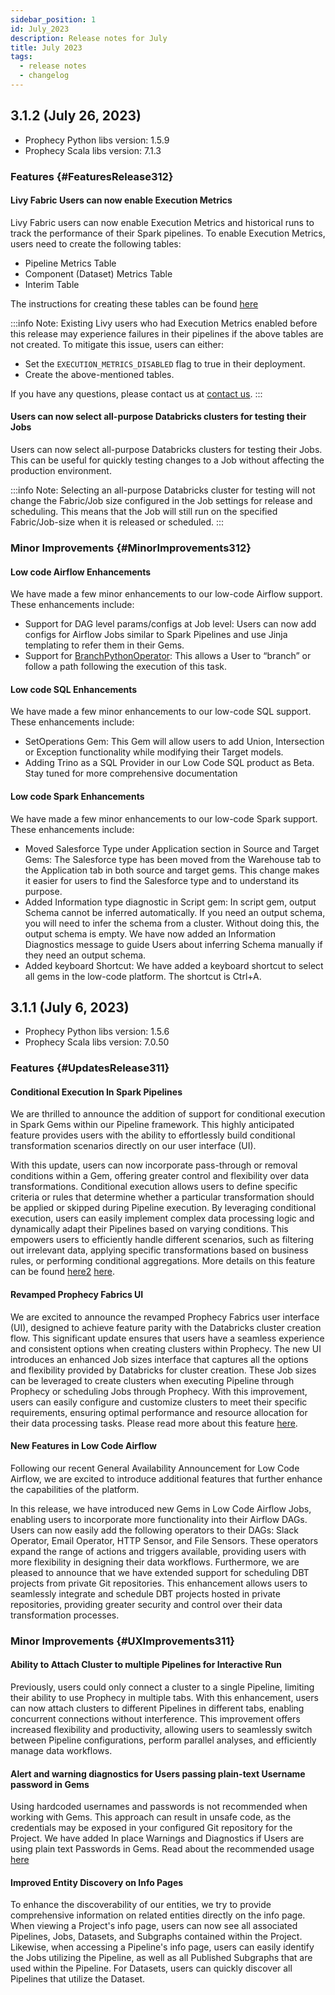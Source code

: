 ```yaml
---
sidebar_position: 1
id: July_2023
description: Release notes for July
title: July 2023
tags:
  - release notes
  - changelog
---
```


## 3.1.2 (July 26, 2023)

- Prophecy Python libs version: 1.5.9
- Prophecy Scala libs version: 7.1.3

### Features {#FeaturesRelease312}

#### Livy Fabric Users can now enable Execution Metrics

Livy Fabric users can now enable Execution Metrics and historical runs to track the performance of their Spark pipelines. To enable Execution Metrics, users need to create the following tables:

- Pipeline Metrics Table
- Component (Dataset) Metrics Table
- Interim Table

The instructions for creating these tables can be found [here](/docs/low-code-spark/execution/execution-metrics.md)

:::info
Note: Existing Livy users who had Execution Metrics enabled before this release may experience failures in their pipelines if the above tables are not created. To mitigate this issue, users can either:

- Set the `EXECUTION_METRICS_DISABLED` flag to true in their deployment.
- Create the above-mentioned tables.

If you have any questions, please contact us at [contact us](mailto:success@Prophecy.io).
:::

#### Users can now select all-purpose Databricks clusters for testing their Jobs

Users can now select all-purpose Databricks clusters for testing their Jobs. This can be useful for quickly testing changes to a Job without affecting the production environment.

:::info
Note: Selecting an all-purpose Databricks cluster for testing will not change the Fabric/Job size configured in the Job settings for release and scheduling. This means that the Job will still run on the specified Fabric/Job-size when it is released or scheduled.
:::

### Minor Improvements {#MinorImprovements312}

#### Low code Airflow Enhancements

We have made a few minor enhancements to our low-code Airflow support. These enhancements include:

- Support for DAG level params/configs at Job level: Users can now add configs for Airflow Jobs similar to Spark Pipelines and use Jinja templating to refer them in their Gems.
- Support for [BranchPythonOperator](https://airflow.apache.org/docs/apache-airflow/2.4.3/_api/airflow/operators/python/index.html#airflow.operators.python.BranchPythonOperator): This allows a User to “branch” or follow a path following the execution of this task.

#### Low code SQL Enhancements

We have made a few minor enhancements to our low-code SQL support. These enhancements include:

- SetOperations Gem: This Gem will allow users to add Union, Intersection or Exception functionality while modifying their Target models.
- Adding Trino as a SQL Provider in our Low Code SQL product as Beta. Stay tuned for more comprehensive documentation

#### Low code Spark Enhancements

We have made a few minor enhancements to our low-code Spark support. These enhancements include:

- Moved Salesforce Type under Application section in Source and Target Gems: The Salesforce type has been moved from the Warehouse tab to the Application tab in both source and target gems. This change makes it easier for users to find the Salesforce type and to understand its purpose.
- Added Information type diagnostic in Script gem: In script gem, output Schema cannot be inferred automatically. If you need an output schema, you will need to infer the schema from a cluster. Without doing this, the output schema is empty. We have now added an Information Diagnostics message to guide Users about inferring Schema manually if they need an output schema.
- Added keyboard Shortcut: We have added a keyboard shortcut to select all gems in the low-code platform. The shortcut is Ctrl+A.

## 3.1.1 (July 6, 2023)

- Prophecy Python libs version: 1.5.6
- Prophecy Scala libs version: 7.0.50

### Features {#UpdatesRelease311}

#### Conditional Execution In Spark Pipelines

We are thrilled to announce the addition of support for conditional execution in Spark Gems within our Pipeline framework. This highly anticipated feature provides users with the ability to effortlessly build conditional transformation scenarios directly on our user interface (UI).

With this update, users can now incorporate pass-through or removal conditions within a Gem, offering greater control and flexibility over data transformations. Conditional execution allows users to define specific criteria or rules that determine whether a particular transformation should be applied or skipped during Pipeline execution.
By leveraging conditional execution, users can easily implement complex data processing logic and dynamically adapt their Pipelines based on varying conditions. This empowers users to efficiently handle different scenarios, such as filtering out irrelevant data, applying specific transformations based on business rules, or performing conditional aggregations.
More details on this feature can be found [here2](/docs/low-code-spark/gems/conditional-execution.md#how-to-configure-conditions) [here](/docs/low-code-spark/gems/conditional_execution).

#### Revamped Prophecy Fabrics UI

We are excited to announce the revamped Prophecy Fabrics user interface (UI), designed to achieve feature parity with the Databricks cluster creation flow. This significant update ensures that users have a seamless experience and consistent options when creating clusters within Prophecy.
The new UI introduces an enhanced Job sizes interface that captures all the options and flexibility provided by Databricks for cluster creation. These Job sizes can be leveraged to create clusters when executing Pipeline through Prophecy or scheduling Jobs through Prophecy.
With this improvement, users can easily configure and customize clusters to meet their specific requirements, ensuring optimal performance and resource allocation for their data processing tasks.
Please read more about this feature [here](/docs/concepts/fabrics/create-a-fabric#databricks).

#### New Features in Low Code Airflow

Following our recent General Availability Announcement for Low Code Airflow, we are excited to introduce additional features that further enhance the capabilities of the platform.

In this release, we have introduced new Gems in Low Code Airflow Jobs, enabling users to incorporate more functionality into their Airflow DAGs.
Users can now easily add the following operators to their DAGs: Slack Operator, Email Operator, HTTP Sensor, and File Sensors. These operators expand the range of actions and triggers available, providing users with more flexibility in designing their data workflows.
Furthermore, we are pleased to announce that we have extended support for scheduling DBT projects from private Git repositories. This enhancement allows users to seamlessly integrate and schedule DBT projects hosted in private repositories, providing greater security and control over their data transformation processes.

### Minor Improvements {#UXImprovements311}

#### Ability to Attach Cluster to multiple Pipelines for Interactive Run

Previously, users could only connect a cluster to a single Pipeline, limiting their ability to use Prophecy in multiple tabs.
With this enhancement, users can now attach clusters to different Pipelines in different tabs, enabling concurrent connections without interference.
This improvement offers increased flexibility and productivity, allowing users to seamlessly switch between Pipeline configurations, perform parallel analyses, and efficiently manage data workflows.

#### Alert and warning diagnostics for Users passing plain-text Username password in Gems

Using hardcoded usernames and passwords is not recommended when working with Gems.
This approach can result in unsafe code, as the credentials may be exposed in your configured Git repository for the Project.
We have added In place Warnings and Diagnostics if Users are using plain text Passwords in Gems. Read about the recommended usage [here](/docs/low-code-spark/best-practices/use-dbx-secrets)

#### Improved Entity Discovery on Info Pages

To enhance the discoverability of our entities, we try to provide comprehensive information on related entities directly on the info page.
When viewing a Project's info page, users can now see all associated Pipelines, Jobs, Datasets, and Subgraphs contained within the Project.
Likewise, when accessing a Pipeline's info page, users can easily identify the Jobs utilizing the Pipeline, as well as all Published Subgraphs that are used within the Pipeline.
For Datasets, users can quickly discover all Pipelines that utilize the Dataset.
